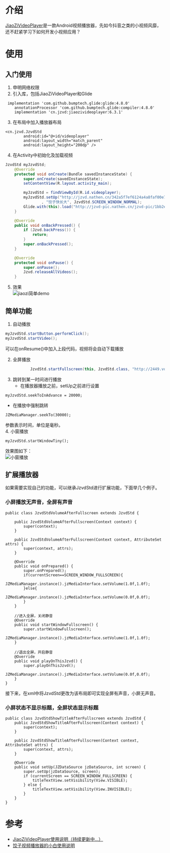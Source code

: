 # 介绍  

[JiaoZiVideoPlayer](https://github.com/lipangit/JiaoZiVideoPlayer)是一款Android视频播放器，先如今抖音之类的小视频风靡，还不赶紧学习下如何开发小视频应用？  

# 使用  

## 入门使用  

1. 申明网络权限
2. 引入库，包括JiaoZiVideoPlayer和Glide  
```
 implementation 'com.github.bumptech.glide:glide:4.8.0'
    annotationProcessor 'com.github.bumptech.glide:compiler:4.8.0'
    implementation 'cn.jzvd:jiaozivideoplayer:6.3.1'
```
3. 在布局中加入播放器布局  
```
<cn.jzvd.JzvdStd
        android:id="@+id/videoplayer"
        android:layout_width="match_parent"
        android:layout_height="200dp" />
```
4. 在Activity中初始化及加载视频  
```java
JzvdStd myJzvdStd;
    @Override
    protected void onCreate(Bundle savedInstanceState) {
        super.onCreate(savedInstanceState);
        setContentView(R.layout.activity_main);

        myJzvdStd = findViewById(R.id.videoplayer);
        myJzvdStd.setUp("http://jzvd.nathen.cn/342a5f7ef6124a4a8faf00e738b8bee4/cf6d9db0bd4d41f59d09ea0a81e918fd-5287d2089db37e62345123a1be272f8b.mp4"
                , "饺子快长大", JzvdStd.SCREEN_WINDOW_NORMAL);
        Glide.with(this).load("http://jzvd-pic.nathen.cn/jzvd-pic/1bb2ebbe-140d-4e2e-abd2-9e7e564f71ac.png").into(myJzvdStd.thumbImageView);
    }

    @Override
    public void onBackPressed() {
        if (Jzvd.backPress()) {
            return;
        }
        super.onBackPressed();
    }

    @Override
    protected void onPause() {
        super.onPause();
        Jzvd.releaseAllVideos();
    }
```
5. 效果  
![jiaozi简单demo](https://ws3.sinaimg.cn/large/006tNbRwgy1fvkp4m23l2g30au0i2b2e.gif)

## 简单功能  

1. 自动播放  

```java
myJzvdStd.startButton.performClick();
myJzvdStd.startVideo();
```
可以在onResume()中加入上段代码，视频将会自动下载播放  

2. 全屏播放  

```java
           JzvdStd.startFullscreen(this, JzvdStd.class, "http://2449.vod.myqcloud.com/2449_22ca37a6ea9011e5acaaf51d105342e3.f20.mp4", "嫂子辛苦了");
```
3. 跳转到某一时间进行播放  
   - 在播放器播放之前，setUp之前进行设置  
```
myJzvdStd.seekToInAdvance = 20000;
```
   - 在播放中强制跳转
```
JZMediaManager.seekTo(30000);
```
参数表示时间，单位是毫秒。  
4. 小窗播放  
```
myJzvdStd.startWindowTiny();
```
效果图如下：  
![小窗播放](https://ws3.sinaimg.cn/large/006tNbRwgy1fvkpmb8lqgg30au0i2x6p.gif)

## 扩展播放器  
如果需要实现自己的功能，可以继承JzvdStd进行扩展功能，下面举几个例子。
### 小屏播放无声音，全屏有声音
```
public class JzvdStdVolumeAfterFullscreen extends JzvdStd {

    public JzvdStdVolumeAfterFullscreen(Context context) {
        super(context);
    }

    public JzvdStdVolumeAfterFullscreen(Context context, AttributeSet attrs) {
        super(context, attrs);
    }

    @Override
    public void onPrepared() {
        super.onPrepared();
        if(currentScreen==SCREEN_WINDOW_FULLSCREEN){
            JZMediaManager.instance().jzMediaInterface.setVolume(1.0f,1.0f);
        }else{
            JZMediaManager.instance().jzMediaInterface.setVolume(0.0f,0.0f);
        }
    }

    //进入全屏，关闭静音
    @Override
    public void startWindowFullscreen() {
        super.startWindowFullscreen();
        JZMediaManager.instance().jzMediaInterface.setVolume(1.0f,1.0f);
    }

    //退出全屏，开启静音
    @Override
    public void playOnThisJzvd() {
        super.playOnThisJzvd();
        JZMediaManager.instance().jzMediaInterface.setVolume(0.0f,0.0f);
    }
}
```
接下来，在xml中将JzvdStd更改为该布局即可实现全屏有声音，小屏无声音。  
### 小屏状态不显示标题，全屏状态显示标题  
```
public class JzvdStdShowTitleAfterFullscreen extends JzvdStd {
    public JzvdStdShowTitleAfterFullscreen(Context context) {
        super(context);
    }

    public JzvdStdShowTitleAfterFullscreen(Context context, AttributeSet attrs) {
        super(context, attrs);
    }

    @Override
    public void setUp(JZDataSource jzDataSource, int screen) {
        super.setUp(jzDataSource, screen);
        if (currentScreen == SCREEN_WINDOW_FULLSCREEN) {
            titleTextView.setVisibility(View.VISIBLE);
        } else {
            titleTextView.setVisibility(View.INVISIBLE);
        }
    }
}
```
# 参考  

   -  [JiaoZiVideoPlayer使用说明（持续更新中...）](https://www.jianshu.com/p/4c187a09b838)
   -  [饺子视频播放器的小白使用说明](https://shimo.im/docs/xj5F85W1gqEEBXRJ)

